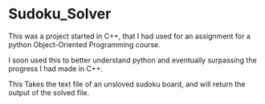 # Sudoku_Solver
This was a project started in C++, that I had used for an assignment for a python Object-Oriented Programming course. 

I soon used this to better understand python and eventually surpassing the progress I had made in C++.

This Takes the text file of an unsloved sudoku board, and will return the output of the solved file. 
